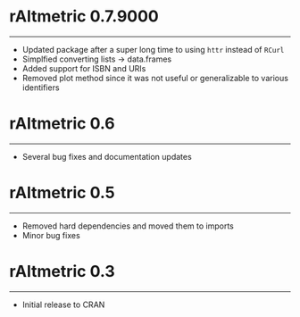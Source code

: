 # rAltmetric 0.7.9000
------------------

* Updated package after a super long time to using `httr` instead of `RCurl`
* Simplfied converting lists →  data.frames
* Added support for ISBN and URIs
* Removed plot method since it was not useful or generalizable to various identifiers

# rAltmetric 0.6
------------------
* Several bug fixes and documentation updates

# rAltmetric 0.5
------------------

* Removed hard dependencies and moved them to imports
* Minor bug fixes


# rAltmetric 0.3
------------------

* Initial release to CRAN
